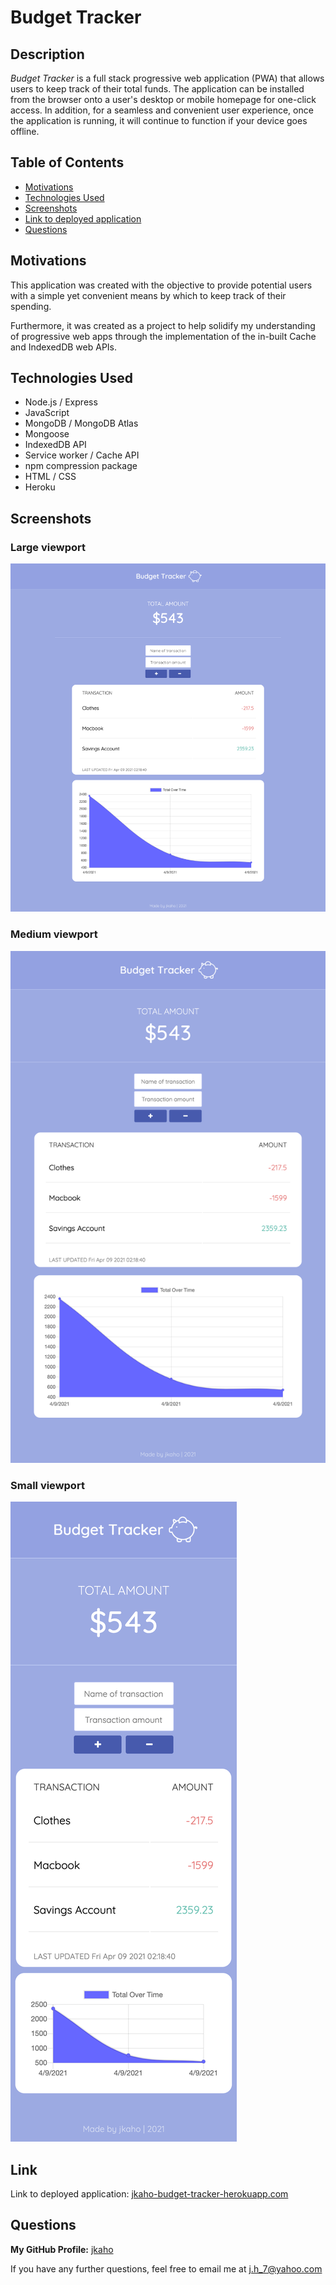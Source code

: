# Budget Tracker

## Description 

*Budget Tracker* is a full stack progressive web application (PWA) that allows users to keep track of their total funds. The application can be installed from the browser onto a user's desktop or mobile homepage for one-click access. In addition, for a seamless and convenient user experience, once the application is running, it will continue to function if your device goes offline. 

## Table of Contents

- [Motivations](#Motivations)
- [Technologies Used](#Technologies-Used)
- [Screenshots](#Screenshots)
- [Link to deployed application](#Link)
- [Questions](#Questions)

## Motivations 

This application was created with the objective to provide potential users with a simple yet convenient means by which to keep track of their spending.

Furthermore, it was created as a project to help solidify my understanding of progressive web apps through the implementation of the in-built Cache and IndexedDB web APIs. 

## Technologies Used

- Node.js / Express
- JavaScript 
- MongoDB / MongoDB Atlas
- Mongoose 
- IndexedDB API
- Service worker / Cache API
- npm compression package
- HTML / CSS
- Heroku

## Screenshots

### Large viewport 
![Budget Tracker app as viewed on a desktop](screenshots/viewport-lg.png)

### Medium viewport
![Budget Tracker app as viewed on a tablet](screenshots/viewport-md.png)

### Small viewport
![Budget Tracker app as viewed on a mobile phone](screenshots/viewport-sm.png)

## Link

Link to deployed application: [jkaho-budget-tracker-herokuapp.com](https://jkaho-budget-tracker.herokuapp.com/)

## Questions

**My GitHub Profile:** [jkaho](https://github.com/jkaho)

If you have any further questions, feel free to email me at [j.h_7@yahoo.com](mailto:j.h_7@yahoo.com)
